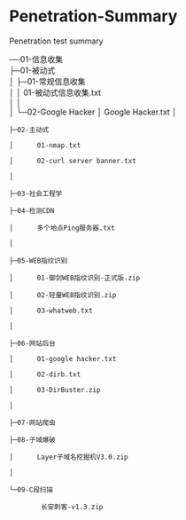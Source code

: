 # Penetration-Summary
Penetration test summary



──01-信息收集  
    ├─01-被动式	
    │  ├─01-常规信息收集	
    │  │      01-被动式信息收集.txt	
    │  │      
    │  └─02-Google Hacker
    │          Google Hacker.txt
    │ 
	
    ├─02-主动式
	
    │      01-nmap.txt
	
    │      02-curl server banner.txt
	
    │      
	
    ├─03-社会工程学
	
    ├─04-检测CDN
	
    │      多个地点Ping服务器.txt
	
    │      
	
    ├─05-WEB指纹识别
	
    │      01-御剑WEB指纹识别-正式版.zip
	
    │      02-轻量WEB指纹识别.zip
	
    │      03-whatweb.txt
	
    │      
	
    ├─06-网站后台
	
    │      01-google hacker.txt
	
    │      02-dirb.txt
	
    │      03-DirBuster.zip
	
    │      
	
    ├─07-网站爬虫
	
    ├─08-子域爆破
	
    │      Layer子域名挖掘机V3.0.zip
	
    │      
	
    └─09-C段扫描
	
            长安刺客-v1.3.zip
			
